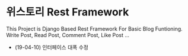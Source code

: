 # 위스토리 Rest Framework

This Project is Django Based Rest Framework For Basic Blog Funtioning.
Write Post, Read Post, Comment Post, Like Post ...

* (19-04-10) 인터페이스 대폭 수정
